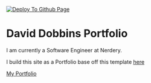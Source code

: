 [![Deploy To Github Page](https://github.com/ddobbinsweb/ddobbinsweb/actions/workflows/Deploy-to-Github-Pages.yml/badge.svg)](https://github.com/ddobbinsweb/ddobbinsweb/actions/workflows/Deploy-to-Github-Pages.yml)

# David Dobbins Portfolio
I am currently a Software Engineer at Nerdery.

I build this site as a Portfolio base off this template [here](https://github.com/tbakerx/react-resume-template)


[My Portfolio](https://ddobbinsweb.github.io/ddobbinsweb/)
